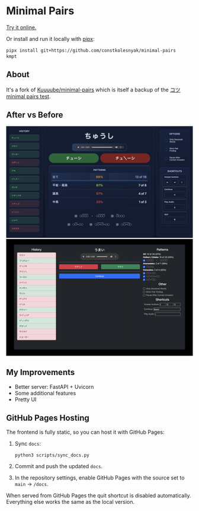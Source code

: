 # Minimal Pairs

[Try it online.](https://constkolesnyak.github.io/minimal-pairs)

Or install and run it locally with [pipx](https://pipx.pypa.io):

    pipx install git+https://github.com/constkolesnyak/minimal-pairs
    kmpt

## About

It's a fork of [Kuuuube/minimal-pairs](https://github.com/Kuuuube/minimal-pairs)
which is itself a backup of the [コツ minimal pairs test](https://kotu.io/tests/pitchAccent/perception/minimalPairs).

## After vs Before

![](misc/after.png)
![](misc/before.png)

## My Improvements

- Better server: FastAPI + Uvicorn
- Some additional features
- Pretty UI

## GitHub Pages Hosting

The frontend is fully static, so you can host it with GitHub Pages:

1.  Sync `docs`:

        python3 scripts/sync_docs.py

2.  Commit and push the updated `docs`.
3.  In the repository settings, enable GitHub Pages with the source set to `main` → `/docs`.

When served from GitHub Pages the quit shortcut is disabled automatically. Everything else works the same as the local version.
